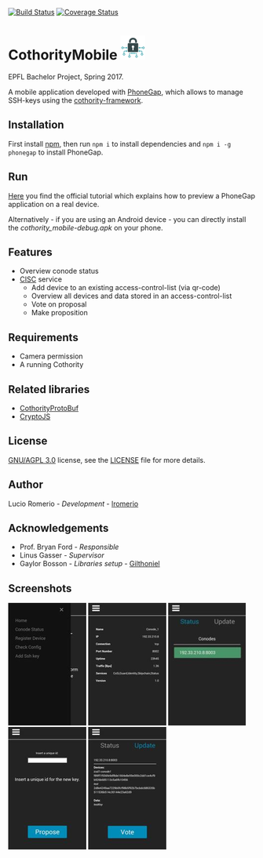 [![Build Status](https://travis-ci.org/lromerio/cothority-mobile.svg?branch=master)](https://travis-ci.org/lromerio/cothority-mobile)
[![Coverage Status](https://coveralls.io/repos/github/lromerio/cothority-mobile/badge.svg?branch=master)](https://coveralls.io/github/lromerio/cothority-mobile?branch=master)

# CothorityMobile ![logo](./screenshoots/logo.png) 
EPFL Bachelor Project, Spring 2017.

A mobile application developed with [PhoneGap](https://phonegap.com/), which allows to manage SSH-keys using the [cothority-framework](https://github.com/dedis/cothority).

## Installation
First install [npm](https://www.npmjs.com/get-npm?utm_source=house&utm_medium=homepage&utm_campaign=free%20orgs&utm_term=Install%20npm), then run `npm i` to install dependencies and `npm i -g phonegap` to install PhoneGap.
 
## Run
[Here](http://docs.phonegap.com/getting-started/1-install-phonegap/cli/) you find the official tutorial which explains how to preview a PhoneGap application on a real device.

Alternatively - if you are using an Android device - you can directly install the _cothority_mobile-debug.apk_ on your phone.

## Features
- Overview conode status
- [CISC](![logo](./screenshoots/logo.png)) service
    - Add device to an existing access-control-list (via qr-code)
    - Overview all devices and data stored in an access-control-list
    - Vote on proposal
    - Make proposition

## Requirements
- Camera permission
- A running Cothority

## Related libraries
- [CothorityProtoBuf](https://github.com/Gilthoniel/CothorityProtoBuf)
- [CryptoJS](https://github.com/Gilthoniel/CryptoJS)

## License
[GNU/AGPL 3.0](https://www.gnu.org/licenses/agpl-3.0.en.html) license, see the [LICENSE](./LICENSE.AGPL) file for more details.

## Author
Lucio Romerio - _Development_ - [lromerio](https://github.com/lromerio)

## Acknowledgements
- Prof. Bryan Ford - _Responsible_
- Linus Gasser - _Supervisor_
- Gaylor Bosson - _Libraries setup_ - [Gilthoniel](https://github.com/Gilthoniel)

## Screenshots
![sidebar](./screenshoots/sidebar.jpg) ![status](./screenshoots/conodeStatus.jpg) ![checkConfig](./screenshoots/checkConfig.jpg) ![proposition](./screenshoots/ssh.jpg) ![vote](./screenshoots/vote.jpg)

